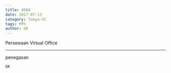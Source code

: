 ```yaml
---
title: 4564
date: 2017-07-13
category: Tanya-SC
tags: PPh
author: GK
---
```


Persewaan Virtual Office

---

penegasan

`GK`

